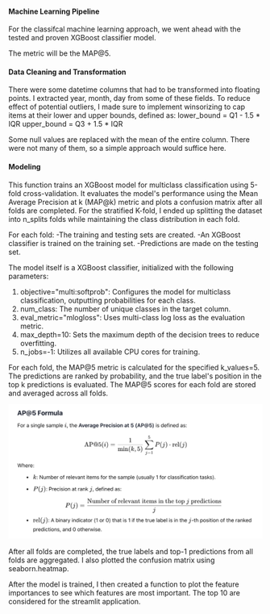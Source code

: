 #### Machine Learning Pipeline

For the classifcal machine learning approach, we went ahead with the tested and proven XGBoost classifier model.

The metric will be the MAP@5. 

#### Data Cleaning and Transformation

There were some datetime columns that had to be transformed into floating points. I extracted year, month, day from some of these fields. 
To reduce effect of potential outliers, I made sure to implement winsorizing to cap items at their lower and upper bounds, defined as: 
lower_bound = Q1 - 1.5 * IQR
upper_bound = Q3 + 1.5 * IQR

Some null values are replaced with the mean of the entire column. There were not many of them, so a simple approach would suffice here.

#### Modeling 
This function trains an XGBoost model for multiclass classification using 5-fold cross-validation. It evaluates the model's performance using the Mean Average Precision at k (MAP@k) metric and plots a confusion matrix after all folds are completed.
For the stratified K-fold, I ended up splitting the dataset into n_splits folds while maintaining the class distribution in each fold.

For each fold:
  -The training and testing sets are created.
  -An XGBoost classifier is trained on the training set.
  -Predictions are made on the testing set.

The model itself is a XGBoost classifier, initialized with the following parameters:

1. objective="multi:softprob": Configures the model for multiclass classification, outputting probabilities for each class.
2. num_class: The number of unique classes in the target column.
3. eval_metric="mlogloss": Uses multi-class log loss as the evaluation metric.
4. max_depth=10: Sets the maximum depth of the decision trees to reduce overfitting. 
5. n_jobs=-1: Utilizes all available CPU cores for training.

For each fold, the MAP@5 metric is calculated for the specified k_values=5. 
The predictions are ranked by probability, and the true label's position in the top k predictions is evaluated.
The MAP@5 scores for each fold are stored and averaged across all folds.

![Formula](map5.png)

After all folds are completed, the true labels and top-1 predictions from all folds are aggregated. I also plotted the confusion matrix using seaborn.heatmap.

After the model is trained, I then created a function to plot the feature importances to see which features are most important. The top 10 are considered for the streamlit application. 

